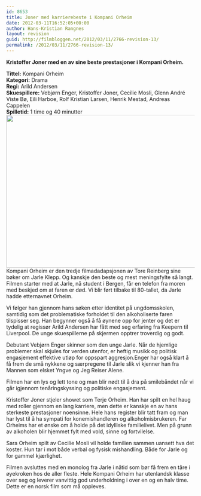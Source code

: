 ```yaml
---
id: 8653
title: Joner med karrierebeste i Kompani Orheim
date: 2012-03-11T16:52:05+00:00
author: Hans-Kristian Rangnes
layout: revision
guid: http://filmbloggen.net/2012/03/11/2766-revision-13/
permalink: /2012/03/11/2766-revision-13/
---
```

**Kristoffer Joner med en av sine beste prestasjoner i Kompani Orheim.<!--more-->**

**Tittel:** Kompani Orheim  
**Kategori:** Drama  
**Regi:** Arild Andersen  
**Skuespillere:** Vebjørn Enger, Kristoffer Joner, Cecilie Mosli, Glenn André Viste Bø, Eili Harboe, Rolf Kristian Larsen, Henrik Mestad, Andreas Cappelen  
**Spilletid:** 1 time og 40 minutter  
<a href="http://filmbloggen.net/2012/03/07/joner-med-karrierebeste-i-kompani-orheim/kompani-orheim/" rel="attachment wp-att-2767"><img class="alignnone size-large wp-image-2767" src="http://filmbloggen.net/wp-content/uploads//2012/03/kompani-orheim-620x409.jpg" alt="" width="620" height="409" /></a>  
Kompani Orheim er den tredje filmadadapsjonen av Tore Reinberg sine bøker om Jarle Klepp. Og kanskje den beste og mest meningsfylte så langt. Filmen starter med at Jarle, nå student i Bergen, får en telefon fra moren med beskjed om at faren er død. Vi blir ført tilbake til 80-tallet, da Jarle hadde etternavnet Orheim.

Vi følger han gjennom hans søken etter identitet på ungdomsskolen, samtidig som det problematiske forholdet til den alkoholiserte faren tilspisser seg. Han begynner også å få øynene opp for jenter og det er tydelig at regissør Arild Andersen har fått med seg erfaring fra Keepern til Liverpool. De unge skuespillerne på skjermen opptrer troverdig og godt.

Debutant Vebjørn Enger skinner som den unge Jarle. Når de hjemlige problemer skal skjules for verden utenfor, er heftig musikk og politisk engasjement effektive utløp for oppspart aggresjon.Enger har også klart å få frem de små nykkene og særpregene til Jarle slik vi kjenner han fra Mannen som elsket Yngve og Jeg Reiser Alene.

Filmen har en lys og lett tone og man blir nødt til å dra på smilebåndet når vi går igjennom tenåringskyssing og politiske engasjement.

Kristoffer Joner stjeler showet som Terje Orheim. Han har spilt en hel haug med roller gjennom en lang karriere, men dette er kanskje en av hans sterkeste prestasjoner noensinne. Hele hans register blir tatt fram og man har lyst til å ha sympati for konemishandleren og alkoholmisbrukeren. Far Orheims har et ønske om å holde på det idylliske familielivet. Men på grunn av alkoholen blir hjemmet fylt med vold, sinne og fortvilelse.

Sara Orheim spilt av Cecilie Mosli vil holde familien sammen uansett hva det koster. Hun tar i mot både verbal og fysisk mishandling. Både for Jarle og for gammel kjærlighet.

Filmen avsluttes med en monolog fra Jarle i nåtid som bør få frem en tåre i øyekroken hos de aller fleste. Hele Kompani Orheim har utenlandsk klasse over seg og leverer vanvittig god underholdning i over en og en halv time. Dette er en norsk film som må oppleves.